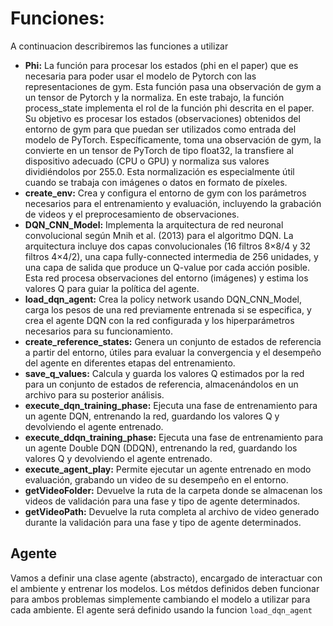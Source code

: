
# Funciones:

A continuacion describiremos las funciones a utilizar

* **Phi:** La función para procesar los estados (phi en el paper) que es necesaria para poder usar el modelo de Pytorch con las representaciones de gym. Esta función pasa una observación de gym a un tensor de Pytorch y la normaliza. En este trabajo, la función process_state implementa el rol de la función phi descrita en el paper. Su objetivo es procesar los estados (observaciones) obtenidos del entorno de gym para que puedan ser utilizados como entrada del modelo de PyTorch. Específicamente, toma una observación de gym, la convierte en un tensor de PyTorch de tipo float32, la transfiere al dispositivo adecuado (CPU o GPU) y normaliza sus valores dividiéndolos por 255.0. Esta normalización es especialmente útil cuando se trabaja con imágenes o datos en formato de píxeles.
* **create_env:** Crea y configura el entorno de gym con los parámetros necesarios para el entrenamiento y evaluación, incluyendo la grabación de videos y el preprocesamiento de observaciones.
* **DQN_CNN_Model:** Implementa la arquitectura de red neuronal convolucional según Mnih et al. (2013) para el algoritmo DQN. La arquitectura incluye dos capas convolucionales (16 filtros 8×8/4 y 32 filtros 4×4/2), una capa fully-connected intermedia de 256 unidades, y una capa de salida que produce un Q-value por cada acción posible. Esta red procesa observaciones del entorno (imágenes) y estima los valores Q para guiar la política del agente.
* **load_dqn_agent:** Crea la policy network usando DQN_CNN_Model, carga los pesos de una red previamente entrenada si se especifica, y crea el agente DQN con la red configurada y los hiperparámetros necesarios para su funcionamiento.
* **create_reference_states:** Genera un conjunto de estados de referencia a partir del entorno, útiles para evaluar la convergencia y el desempeño del agente en diferentes etapas del entrenamiento.
* **save_q_values:** Calcula y guarda los valores Q estimados por la red para un conjunto de estados de referencia, almacenándolos en un archivo para su posterior análisis.
* **execute_dqn_training_phase:** Ejecuta una fase de entrenamiento para un agente DQN, entrenando la red, guardando los valores Q y devolviendo el agente entrenado.
* **execute_ddqn_training_phase:** Ejecuta una fase de entrenamiento para un agente Double DQN (DDQN), entrenando la red, guardando los valores Q y devolviendo el agente entrenado.
* **execute_agent_play:** Permite ejecutar un agente entrenado en modo evaluación, grabando un video de su desempeño en el entorno.
* **getVideoFolder:** Devuelve la ruta de la carpeta donde se almacenan los videos de validación para una fase y tipo de agente determinados.
* **getVideoPath:** Devuelve la ruta completa al archivo de video generado durante la validación para una fase y tipo de agente determinados.

## Agente

Vamos a definir una clase agente (abstracto), encargado de interactuar con el ambiente y entrenar los modelos. Los métdos definidos deben funcionar para ambos problemas simplemente cambiando el modelo a utilizar para cada ambiente.  El agente será definido usando la funcion `load_dqn_agent`
